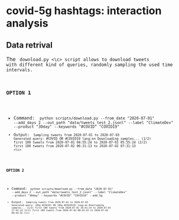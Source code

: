 # covid-5g hashtags: interaction analysis

## Data retrival

The <code> download.py <\c> script allows to download tweets with different kind of queries, randomly sampling the used time intervals.

### OPTION 1
- Command: <code> python scripts/download.py --from_date "2020-07-01" --add_days 2 --out_path "data/tweets_test_2.jsonl" --label "ClimateDev" --product "30day" --keywords "#COVID" "COVID19"
- Output: <code> Sampling tweets from 2020-07-01 to 2020-07-03
Generated query:  #COVID OR #COVID19 lang:en
Downloading samples...
  (1/2) first 100 tweets from 2020-07-01 04:55:24 to 2020-07-01 05:55:24
  (2/2) first 100 tweets from 2020-07-02 06:31:13 to 2020-07-02 07:31:13 <\c>

### OPTION 2
- Command: <code> python scripts/download.py --from_date "2020-07-01" --add_days 2 --out_path "data/tweets_test_2.jsonl" --label "ClimateDev" --product "30day" --keywords "#COVID" "COVID19" --add_5g
- Output:
<code> Sampling tweets from 2020-07-01 to 2020-07-03
Generated query:  (#5g #COVID) OR (#5g #COVID19) lang:en
Downloading samples...
  (1/2) first 100 tweets from 2020-07-01 16:41:14 to 2020-07-01 17:41:14
  (2/2) first 100 tweets from 2020-07-02 08:43:32 to 2020-07-02 09:43:32 <\c>
